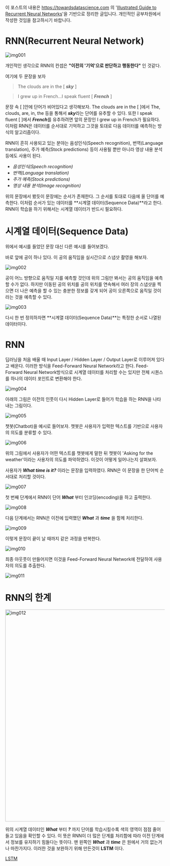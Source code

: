 이 포스트의 내용은 https://towardsdatascience.com 의 '[Illustrated Guide to Recurrent Neural Networks](https://towardsdatascience.com/illustrated-guide-to-recurrent-neural-networks-79e5eb8049c9)'을 기반으로 정리한 글입니다. 개인적인 공부차원에서 작성한 것임을 참고하시기 바랍니다.

# RNN(Recurrent Neural Network)

![img001](https://user-images.githubusercontent.com/60219074/73669191-67716e00-46ea-11ea-82cc-622d239c68e6.gif)

개인적인 생각으로 RNN의 컨셉은 **"이전의 '기억'으로 판단하고 행동한다"** 인 것같다.

여기에 두 문장을 보자

> The clouds are in the [  ***sky***  ] 

> I grew up in French...I speak fluent [  ***French***  ]



문장 속 [ ]안에 단어가 비어있다고 생각해보자. The clouds are in the [    ]에서 The, clouds, are, in, the 등을 통해서 ***sky***라는 단어를 유추할 수 있다. 또한 I speak fluent [    ]에서 ***French***를 유추하려면 앞의 문장인 I grew up in French가 필요하다. 이처럼 RNN은 데이터를 순서대로 기억하고 그것을 토대로 다음 데이터를 예측하는 방식의 알고리즘이다.  

RNN이 흔히 사용되고 있는 분야는 음성인식(Speech recognition), 번역(Language translation), 주가 예측(Stock predictions) 등이 사용될 뿐만 아니라 영상 내용 분석 등에도 사용이 된다.



- *음성인식(Speech recognition)*
- *번역(Language translation)*
- *주가 예측(Stock predictions)* 
- *영상 내용 분석(Image recognition)*



위의 문장에서 봤듯이 문장에는 순서가 존재한다. 그 순서를 토대로 다음에 올 단어를 예측한다. 이처럼 순서가 있는 데이터를 **시계열 데이터(Sequence Data)**라고 한다. RNN이 학습을 하기 위해서는 시계열 데이터가 반드시 필요하다.





# 시계열 데이터(Sequence Data)

위에서 예시를 들었던 문장 대신 다른 예시를 들어보겠다.

바로 앞에 공이 하나 있다. 이 공의 움직임을 실시간으로 스냅샷 촬영을 해보자.





![img002](https://user-images.githubusercontent.com/60219074/73669192-67716e00-46ea-11ea-8240-f5040517791e.png)



공이 어느 방향으로 움직일 지를 예측할 것인데 위의 그림만 봐서는 공의 움직임을 예측할 수가 없다. 하지만 이동된 공의 위치를 공의 위치를 연속해서 여러 장의 스냅샷을 찍으면 더 나은 예측을 할 수 있는 충분한 정보를 갖게 되어 공이 오른쪽으로 움직일 것이라는 것을 예측할 수 있다.

![img003](https://user-images.githubusercontent.com/60219074/73669193-680a0480-46ea-11ea-86f9-7ee3c934dbef.gif)

다시 한 번 정의하자면 **시계열 데이터(Sequence Data)**는 특정한 순서로 나열된 데이터이다. 



# RNN

딥러닝을 처음 배울 때 Input Layer / Hidden Layer / Output Layer로 이루어져 있다고 배운다. 이러한 방식을 Feed-Forward Neural Network라고 한다. Feed-Forward Neural Network방식으로 시계열 데이터를 처리할 수는 있지만 전체 시퀀스를  하나의 데이터 포인트로 변환해야 한다.

![img004](https://user-images.githubusercontent.com/60219074/73669194-680a0480-46ea-11ea-8331-6b6d26e53250.png)



아래의 그림은 이전의 인풋이 다시 Hidden Layer로 들어가 학습을 하는 RNN을 나타내는 그림이다.

![img005](https://user-images.githubusercontent.com/60219074/73669195-680a0480-46ea-11ea-91d2-f717ca2f16de.gif)

챗봇(Chatbot)을 예시로 들어보자. 챗봇은 사용자가 입력한 텍스트를 기반으로 사용자의 의도를 분류할 수 있다.

![img006](https://user-images.githubusercontent.com/60219074/73669197-680a0480-46ea-11ea-81bf-92358d20fbb1.gif)



위의 그림에서 사용자가 어떤 텍스트를 챗봇에게 말한 뒤 챗봇이 'Asking for the weather'이라는 사용자의 의도를 파악하였다. 이것이 어떻게 일어나는지 살펴보자. 

사용자가 ***What time is it?*** 이라는 문장을 입력하였다. RNN은 이 문장을 한 단어씩 순서대로 처리할 것이다. 



![img007](https://user-images.githubusercontent.com/60219074/73669198-68a29b00-46ea-11ea-8b53-094aeb6ea110.gif)


첫 번째 단계에서 RNN이 단어 ***What*** 부터 인코딩(encoding)을 하고 출력한다. 

![img008](https://user-images.githubusercontent.com/60219074/73669201-68a29b00-46ea-11ea-8c75-43becfacb3c0.gif)


다음 단계에서는 RNN은 이전에 입력했던 ***What*** 과 ***time*** 을 함께 처리한다.

![img009](https://user-images.githubusercontent.com/60219074/73669203-68a29b00-46ea-11ea-9903-79e3c13a7172.gif)


이렇게 문장이 끝이 날 때까지 같은 과정을 반복한다. 

![img010](https://user-images.githubusercontent.com/60219074/73669204-693b3180-46ea-11ea-816f-f7550df3f788.gif)


최종 아웃풋이 만들어지면 이것을 Feed-Forward Neural Network에 전달하여 사용자의 의도를 추출한다.

![img011](https://user-images.githubusercontent.com/60219074/73669205-693b3180-46ea-11ea-976b-9d6c62f0d9bc.gif)





# RNN의 한계

<img width="668" alt="img012" src="https://user-images.githubusercontent.com/60219074/73669206-693b3180-46ea-11ea-8521-c2dadee56ef0.png">

위의 시계열 데이터인 ***What*** 부터 ***?*** 까지 단어를 학습시킬수록 색의 영역이 점점 줄어들고 있음을 확인할 수 있다. 이 뜻은 RNN이 더 많은 단계를 처리함에 따라 이전 단계에서 정보를 유지하기 힘들다는 뜻이다. 맨 왼쪽인 ***What*** 과 ***time*** 은 원에서 거의 없는거나 마찬가지다. 이러한 것을 보완하기 위해 만든것이 **LSTM** 이다.



[LSTM]()
